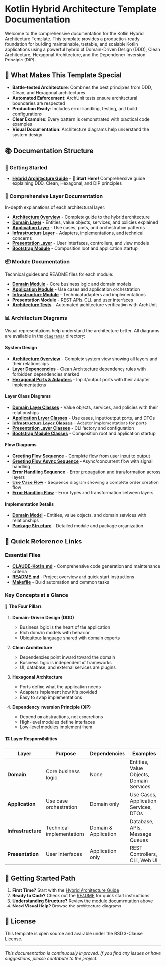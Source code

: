 # Kotlin Hybrid Architecture Template Documentation

Welcome to the comprehensive documentation for the Kotlin Hybrid Architecture Template. This template provides a production-ready foundation for building maintainable, testable, and scalable Kotlin applications using a powerful hybrid of Domain-Driven Design (DDD), Clean Architecture, Hexagonal Architecture, and the Dependency Inversion Principle (DIP).

## 🎯 What Makes This Template Special

- **Battle-tested Architecture**: Combines the best principles from DDD, Clean, and Hexagonal architectures
- **Automated Enforcement**: ArchUnit tests ensure architectural boundaries are respected
- **Production Ready**: Includes error handling, testing, and build configurations
- **Clear Examples**: Every pattern is demonstrated with practical code examples
- **Visual Documentation**: Architecture diagrams help understand the system design

## 📚 Documentation Structure

### 🚀 Getting Started

- **[Hybrid Architecture Guide](guides/hybrid_architecture_guide.md)** - 📖 **Start Here!** Comprehensive guide explaining DDD, Clean, Hexagonal, and DIP principles

### 📖 Comprehensive Layer Documentation
In-depth explanations of each architectural layer:

- **[Architecture Overview](guides/architecture-overview.md)** - Complete guide to the hybrid architecture
- **[Domain Layer](guides/domain-layer.md)** - Entities, value objects, services, and policies explained
- **[Application Layer](guides/application-layer.md)** - Use cases, ports, and orchestration patterns
- **[Infrastructure Layer](guides/infrastructure-layer.md)** - Adapters, implementations, and technical concerns
- **[Presentation Layer](guides/presentation-layer.md)** - User interfaces, controllers, and view models
- **[Bootstrap Module](guides/bootstrap-module.md)** - Composition root and application startup

### 📦 Module Documentation
Technical guides and README files for each module:

- **[Domain Module](../domain/README.md)** - Core business logic and domain models
- **[Application Module](../application/README.md)** - Use cases and application orchestration
- **[Infrastructure Module](../infrastructure/README.md)** - Technical adapters and implementations
- **[Presentation Module](../presentation/README.md)** - REST APIs, CLI, and user interfaces
- **[Architecture Tests](../architecture-tests/README.md)** - Automated architecture verification with ArchUnit

### 📊 Architecture Diagrams

Visual representations help understand the architecture better. All diagrams are available in the [`diagrams/`](diagrams/) directory:

#### System Design
- **[Architecture Overview](diagrams/architecture-overview.svg)** - Complete system view showing all layers and their relationships
- **[Layer Dependencies](diagrams/layer-dependencies.svg)** - Clean Architecture dependency rules with forbidden dependencies marked
- **[Hexagonal Ports & Adapters](diagrams/hexagonal-ports-adapters.svg)** - Input/output ports with their adapter implementations

#### Layer Class Diagrams
- **[Domain Layer Classes](diagrams/domain-layer-class.svg)** - Value objects, services, and policies with their relationships
- **[Application Layer Classes](diagrams/application-layer-class.svg)** - Use cases, input/output ports, and DTOs
- **[Infrastructure Layer Classes](diagrams/infrastructure-layer-class.svg)** - Adapter implementations for ports
- **[Presentation Layer Classes](diagrams/presentation-layer-class.svg)** - CLI factory and configuration
- **[Bootstrap Module Classes](diagrams/bootstrap-module-class.svg)** - Composition root and application startup

#### Flow Diagrams
- **[Greeting Flow Sequence](diagrams/greeting-flow-sequence.svg)** - Complete flow from user input to output
- **[Greeting Flow Async Sequence](diagrams/greeting-flow-sequence-async.svg)** - Async/concurrent flow with signal handling
- **[Error Handling Sequence](diagrams/error-handling-sequence.svg)** - Error propagation and transformation across layers
- **[Use Case Flow](diagrams/use-case-flow.svg)** - Sequence diagram showing a complete order creation flow
- **[Error Handling Flow](diagrams/error-handling-flow.svg)** - Error types and transformation between layers

#### Implementation Details
- **[Domain Model](diagrams/domain-model.svg)** - Entities, value objects, and domain services with relationships
- **[Package Structure](diagrams/package-structure.svg)** - Detailed module and package organization

## 🔗 Quick Reference Links

### Essential Files
- **[CLAUDE-Kotlin.md](../CLAUDE-Kotlin.md)** - Comprehensive code generation and maintenance criteria
- **[README.md](../README.md)** - Project overview and quick start instructions
- **[Makefile](../Makefile)** - Build automation and common tasks

### Key Concepts at a Glance

#### 🎯 The Four Pillars

1. **Domain-Driven Design (DDD)**
   - Business logic is the heart of the application
   - Rich domain models with behavior
   - Ubiquitous language shared with domain experts

2. **Clean Architecture**
   - Dependencies point inward toward the domain
   - Business logic is independent of frameworks
   - UI, database, and external services are plugins

3. **Hexagonal Architecture**
   - Ports define what the application needs
   - Adapters implement how it's provided
   - Easy to swap implementations

4. **Dependency Inversion Principle (DIP)**
   - Depend on abstractions, not concretions
   - High-level modules define interfaces
   - Low-level modules implement them

#### 🏗️ Layer Responsibilities

| Layer | Purpose | Dependencies | Examples |
|-------|---------|--------------|----------|
| **Domain** | Core business logic | None | Entities, Value Objects, Domain Services |
| **Application** | Use case orchestration | Domain only | Use Cases, Application Services, DTOs |
| **Infrastructure** | Technical implementations | Domain & Application | Database, APIs, Message Queues |
| **Presentation** | User interfaces | Application only | REST Controllers, CLI, Web UI |

## 🚦 Getting Started Path

1. **First Time?** Start with the [Hybrid Architecture Guide](guides/hybrid_architecture_guide.md)
2. **Ready to Code?** Check out the [README](../README.md) for quick start instructions
3. **Understanding Structure?** Review the module documentation above
4. **Need Visual Help?** Browse the architecture diagrams

## 📝 License

This template is open source and available under the BSD 3-Clause License.

---

*This documentation is continuously improved. If you find any issues or have suggestions, please contribute to the project.*
